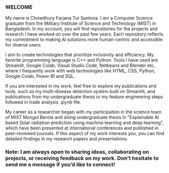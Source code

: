 ### WELCOME

My name is Chowdhury Farjana Tur Santona. I am a Computer Science graduate from the Military Institute of Science and Technology (MIST) in Bangladesh. In my account, you will find repositories for the projects and research I have worked on over the past few years. Each repository reflects my commitment to making AI solutions more human-centric and accessible for diverse users.

I aim to create technologies that prioritize inclusivity and efficiency. My favorite programming language is C++ and Python. Tools I have used are Streamlit, Google Colab, Visual Studio Code, Netbeans and Blender etc, where I frequently work with web technologies like HTML, CSS, Python, Google Colab, Power BI and SQL.

If you are interested in my work, feel free to explore my publications and tools, such as my multi-disease detection system built on Streamlit, and publications from my undergraduate thesis or my feature engineering steps followed in trade analysis .ipynb file.

My career as a researcher began with my participation in the science team of MIST Mongol Barota and doing undergraduate thesis in "Explainable AI based Solar radiation prediction using machine learning and deep learning", which have been presented at international conferences and published in peer-reviewed journals. If this aspect of my work interests you, you can find detailed findings in my research papers and presentations.

### Note: I am always open to sharing ideas, collaborating on projects, or receiving feedback on my work. Don’t hesitate to send me a message if you’d like to connect!
